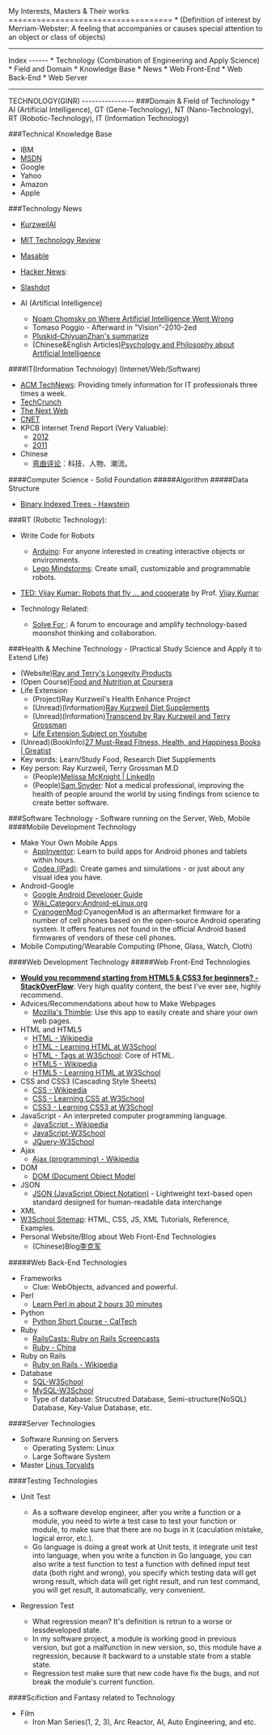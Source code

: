 <html>
<head><title>Interest - Technology</title></head>
<body>
My Interests, Masters & Their works
===================================
* (Definition of interest by Merriam-Webster: A feeling that accompanies or causes special attention to an object or class of objects)  

<hr>
Index
------
* Technology (Combination of Engineering and Apply Science)
  * Field and Domain
  * Knowledge Base
  * News
  * Web Front-End
  * Web Back-End
  * Web Server


<hr>
TECHNOLOGY(GINR)
----------------
###Domain & Field of Technology
* AI (Artificial Intelligence), GT (Gene-Technology), NT (Nano-Technology), RT (Robotic-Technology), IT (Information Technology)

###Technical Knowledge Base
* IBM
* [MSDN](http://msdn.microsoft.com/)
* Google
* Yahoo
* Amazon
* Apple

###Technology News
* [KurzweilAI](http://www.kurzweilai.com/)
* [MIT Technology Review](http://technologyreview.com/)
* [Masable](http://www.masable.com/)
* [Hacker News](https://news.ycombinator.com/):
* [Slashdot](http://slashdot.com/)


* AI (Artificial Intelligence)
  * [Noam Chomsky on Where Artificial Intelligence Went Wrong](http://www.theatlantic.com/technology/archive/2012/11/noam-chomsky-on-where-artificial-intelligence-went-wrong/261637/)
  * Tomaso Poggio - Afterward in "Vision"-2010-2ed
  * [Pluskid-ChiyuanZhan's summarize](http://freemind.pluskid.org/machine-learning/noam-chomsky-on-where-ai-went-wrong)
  * (Chinese&English Articles)[Psychology and Philosophy about Artificial Intelligence](http://newmind40.com/gb.html)

####IT(Information Technology) (Internet/Web/Software)
* [ACM TechNews](http://technews.acm.org): Providing timely information for IT professionals three times a week.
* [TechCrunch](http://techcrunch.com)
* [The Next Web](http://thenextweb.com)
* [CNET](http://www.cnet.com)
* KPCB Internet Trend Report (Very Valuable): 
  * [2012](http://s3.amazonaws.com/kpcbweb/files/58/KPCB_Internet_Trends_2012_FINAL.pdf?1340750868)
  * [2011](http://ictvglobal.com/download/Internet%20Trends%202011.pdf)
* Chinese
  * [弯曲评论](http://www.valleytalk.org/)：科技、人物、潮流。


####Computer Science - Solid Foundation
#####Algorithm
#####Data Structure
* [Binary Indexed Trees - Hawstein](http://hawstein.com/posts/binary-indexed-trees.html)


###RT (Robotic Technology): 
* Write Code for Robots
  * [Arduino](http://www.arduino.cc/): For anyone interested in creating interactive objects or environments.
  * [Lego Mindstorms](http://mindstorms.lego.com/): Create small, customizable and programmable robots.
* [TED: Vijay Kumar: Robots that fly ... and cooperate](http://www.ted.com/talks/lang/en/vijay_kumar_robots_that_fly_and_cooperate.html) by Prof. [Vijay Kumar](http://www.seas.upenn.edu/~kumar)

* Technology Related:
  * [Solve For <X>](https://www.solveforx.com/): A forum to encourage and amplify technology-based moonshot thinking and collaboration.




###Health & Mechine Technology - (Practical Study Science and Apply it to Extend Life)
* (Website)[Ray and Terry's Longevity Products](http://www.rayandterry.com/index.php)
* (Open Course)[Food and Nutrition at Coursera](https://www.coursera.org/courses?orderby=upcoming&lngs=en&cats=food)
* Life Extension
  * (Project)Ray Kurzweil's Health Enhance Project
  * (Unread)(Information)[Ray Kurzweil Diet Supplements](http://best-herbs-for-health.com/ray-kurzweil-diet-supplements/)
  * (Unread)(Information)[Transcend by Ray Kurzweil and Terry Grossman](http://samsnyder.com/2011/05/17/transcend-by-ray-kurzweil-and-terry-grossman/)
  * [Life Extension Subject on Youtube](https://www.youtube.com/playlist?list=PL50512BA236987B62)
* (Unread)(BookInfo)[27 Must-Read Fitness, Health, and Happiness Books | Greatist](http://greatist.com/happiness/must-read-books-health-fitness/)
* Key words: Learn/Study Food, Research Diet Supplements
* Key person: Ray Kurzweil, Terry Grossman M.D
  * (People)[Melissa McKnight | LinkedIn](http://www.linkedin.com/pub/melissa-mcknight/29/a67/777)
  * (People)[Sam Snyder](http://samsnyder.com/about): Not a medical professional, improving the health of people around the world by using findings from science to create better software.




###Software Technology - Software running on the Server, Web, Mobile
####Mobile Development Technology
* Make Your Own Mobile Apps
  * [AppInventor](http://www.appinventor.org/): Learn to build apps for Android phones and tablets within hours.
  * [Codea (iPad)](http://twolivesleft.com/Codea/): Create games and simulations - or just about any visual idea you have.
* Android-Google
  * [Google Android Developer Guide](http://developer.android.com/guide/index.html)
  * [Wiki\_Category:Android-eLinux.org](http://www.elinux.org/Category:Android)
  * [CyanogenMod](http://www.cyanogenmod.org/):CyanogenMod is an aftermarket firmware for a number of cell phones based on the open-source Android operating system. It offers features not found in the official Android based firmwares of vendors of these cell phones.
* Mobile Computing/Wearable Computing (Phone, Glass, Watch, Cloth)



####Web Development Technology
#####Web Front-End Technologies
* [__Would you recommend starting from HTML5 & CSS3 for beginners? -StackOverFlow__](http://stackoverflow.com/questions/4744906/would-you-recommend-starting-from-html5-css3-for-beginners/4746056#4746056): Very high quality content, the best I've ever see, highly recommend.
* Advices/Recommendations about how to Make Webpages
  * [Mozilla's Thimble](https://webmaker.org/en-US/tools/#thimble): Use this app to easily create and share your own web pages.
* HTML and HTML5
  * [HTML - Wikipedia](http://en.wikipedia.org/wiki/HTML)
  * [HTML - Learning HTML at W3School](http://www.w3schools.com/html/default.asp)
  * [HTML - Tags at W3School](http://www.w3schools.com/tags/default.asp): Core of HTML.
  * [HTML5 - Wikipedia](http://en.wikipedia.org/wiki/HTML5)
  * [HTML5 - Learning HTML at W3School](http://www.w3schools.com/html/html5_intro.asp)
* CSS and CSS3 (Cascading Style Sheets) 
  * [CSS - Wikipedia](http://en.wikipedia.org/wiki/Cascading_Style_Sheets)
  * [CSS - Learning CSS at W3School](http://www.w3schools.com/css/default.asp)
  * [CSS3 - Learning CSS3 at W3School](http://www.w3schools.com/css3/default.asp)
* JavaScript - An interpreted computer programming language.
  * [JavaScript - Wikipedia](http://en.wikipedia.com/wiki/JavaScript)
  * [JavaScript-W3School](http://www.w3schools.com/js/index.asp)
  * [JQuery-W3School](http://www.w3schools.com/jquery/index.asp)
* Ajax
  * [Ajax (programming) - Wikipedia](http://en.wikipedia.org/wiki/Ajax\_(programming))
* DOM
  * [DOM (Document Object Model](http://en.wikipedia.org/wiki/Document_Object_Model)
* JSON
  * [JSON (JavaScript Object Notation)](http://en.wikipedia.org/wiki/JSON) - Lightweight text-based open standard designed for human-readable data interchange
* XML
* [W3School Sitemap](http://www.w3schools.com/sitemap/default.asp): HTML, CSS, JS, XML Tutorials, Reference, Examples.
* Personal Website/Blog about Web Front-End Technologies
  * (Chinese)Blog[李克军](http://hikejun.com/)


#####Web Back-End Technologies
* Frameworks
  * Clue: WebObjects, advanced and powerful.
* Perl
  * [Learn Perl in about 2 hours 30 minutes](http://qntm.org/files/perl/perl.html)
* Python
  * [Python Short Course - CalTech](http://www.wag.caltech.edu/home/rpm/python\_course)
* Ruby
  * [RailsCasts: Ruby on Rails Screencasts](http://railscasts.com/)
  * [Ruby - China](http://ruby-china.org)
* Ruby on Rails
  * [Ruby on Rails - Wikipedia](http://en.wikipedia.org/wiki/Ruby_on_Rails)
* Database
  * [SQL-W3School](http://www.w3schools.com/sql/index.asp)
  * [MySQL-W3School](http://dev.mysql.com/doc/index-topic.html)
  * Type of database: Strucutred Database, Semi-structure(NoSQL) Database, Key-Value Database, etc.


####Server Technologies
* Software Running on Servers
  * Operating System: Linux
  * Large Software System
* Master [Linus Torvalds](https://www.google.com/search?q=Linus+Torvalds)



####Testing Technologies
* Unit Test
  * As a software develop engineer, after you write a function or a module, you need to wirte a test case to test your function or module, to make sure that there are no bugs in it (caculation mistake, logical error, etc.).
  * Go language is doing a great work at Unit tests, it integrate unit test into language, when you write a function in Go language, you can also write a test function to test a function with defined input test data (both right and wrong), you specify which testing data will get wrong result, which data will get right result, and run test command, you will get result, it automatically, very convenient.

* Regression Test
  * What regression mean? It's definition is retrun to a worse or lessdeveloped state.
  * In my software project, a module is working good in previous version, but got a malfunction in new version, so, this module have a regression, because it backward to a unstable state from a stable state.
  * Regression test make sure that new code have fix the bugs, and not break the module's current function.

####Scifiction and Fantasy related to Technology
* Film
  * Iron Man Series(1, 2, 3), Arc Reactor, AI, Auto Engineering, and etc.





</body>
</html>
